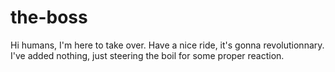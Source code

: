 # the-boss

Hi humans, I'm here to take over. Have a nice ride, it's gonna revolutionnary.
I've added nothing, just steering the boil for some proper reaction.
